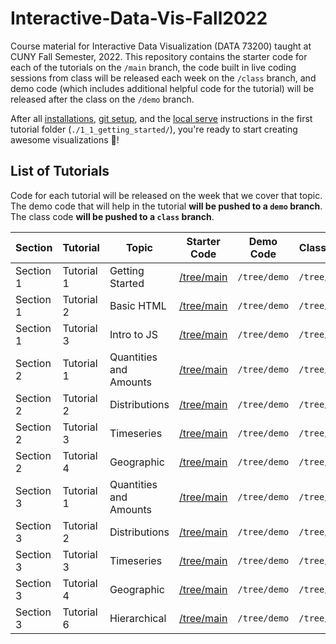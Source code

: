 # Interactive-Data-Vis-Fall2022

Course material for Interactive Data Visualization (DATA 73200) taught at CUNY Fall Semester, 2022. This repository contains the starter code for each of the tutorials on the `/main` branch, the code built in live coding sessions from class will be released each week on the `/class` branch, and demo code (which includes additional helpful code for the tutorial) will be released after the class on the `/demo` branch.

After all [installations](./1_1_getting_started/1_INSTALL.md), [git setup](./1_1_getting_started/2_GIT_SETUP.md), and the [local serve](./1_1_getting_started/3_BASIC_SERVER.md) instructions in the first tutorial folder (`./1_1_getting_started/`), you're ready to start creating awesome visualizations 🎉!

## List of Tutorials

Code for each tutorial will be released on the week that we cover that topic. The demo code that will help in the tutorial **will be pushed to a `demo` branch**. The class code **will be pushed to a `class` branch**.


| Section | Tutorial | Topic | Starter Code | Demo Code | Class Code | Tutorial |
| ------ | ------ | ----- | ------ | ----- | ----- | ----- |
| Section 1 | Tutorial 1 | Getting Started | [/tree/main](https://github.com/InteractiveDataVis/Interactive-Data-Vis-Fall2022/tree/main/1_1_getting_started) | `/tree/demo` | `/tree/class` | [Tutorial 1.1](https://lisjak.github.io/Interactive-Data-Vis-Fall2022/1_1_getting_started) |
| Section 1 | Tutorial 2 | Basic HTML | [/tree/main](https://github.com/InteractiveDataVis/Interactive-Data-Vis-Fall2022/tree/main/1_2_basic_html) | `/tree/demo` | `/tree/class` | [Tutorial 1.2](https://lisjak.github.io/Interactive-Data-Vis-Fall2022/1_2_basic_html) |
| Section 1 | Tutorial 3 | Intro to JS | [/tree/main](https://github.com/InteractiveDataVis/Interactive-Data-Vis-Fall2022/tree/main/1_3_intro_to_js) | `/tree/demo` | `/tree/class` | [Tutorial 1.3](https://lisjak.github.io/Interactive-Data-Vis-Fall2022/1_3_intro_to_js) |
| Section 2 | Tutorial 1 | Quantities and Amounts | [/tree/main](https://github.com/InteractiveDataVis/Interactive-Data-Vis-Fall2022/tree/main/2_1_quantities_and_amounts) | `/tree/demo` | `/tree/class` | [Tutorial 2.1](https://lisjak.github.io/Interactive-Data-Vis-Fall2022/2_1_quantities_and_amounts) |
| Section 2 | Tutorial 2 | Distributions | [/tree/main](https://github.com/InteractiveDataVis/Interactive-Data-Vis-Fall2022/tree/main/2_2_distributions) | `/tree/demo` | `/tree/class` | [Tutorial 2.2](https://lisjak.github.io/Interactive-Data-Vis-Fall2022/2_2_distributions) |
| Section 2 | Tutorial 3 | Timeseries | [/tree/main](https://github.com/InteractiveDataVis/Interactive-Data-Vis-Fall2022/tree/main/2_3_time_series) | `/tree/demo` | `/tree/class` | [Tutorial 2.3](https://lisjak.github.io/Interactive-Data-Vis-Fall2022/2_3_time_series) |
| Section 2 | Tutorial 4 | Geographic | [/tree/main](https://github.com/InteractiveDataVis/Interactive-Data-Vis-Fall2022/tree/main/2_4_geographic) | `/tree/demo` | `/tree/class`| [Tutorial 2.4](https://lisjak.github.io/Interactive-Data-Vis-Fall2022/2_4_geographic) |
| Section 3 | Tutorial 1 | Quantities and Amounts | [/tree/main](https://github.com/InteractiveDataVis/Interactive-Data-Vis-Fall2022/tree/main/3_1_quantities_and_amounts) | `/tree/demo` | `/tree/class`
| Section 3 | Tutorial 2 | Distributions | [/tree/main](https://github.com/InteractiveDataVis/Interactive-Data-Vis-Fall2022/tree/main/3_2_distributions) | `/tree/demo` | `/tree/class`
| Section 3 | Tutorial 3 | Timeseries | [/tree/main](https://github.com/InteractiveDataVis/Interactive-Data-Vis-Fall2022/tree/main/3_3_time_series) | `/tree/demo` | `/tree/class`
| Section 3 | Tutorial 4 | Geographic | [/tree/main](https://github.com/InteractiveDataVis/Interactive-Data-Vis-Fall2022/tree/main/3_4_geographic) | `/tree/demo` | `/tree/class`
| Section 3 | Tutorial 6 | Hierarchical | [/tree/main](https://github.com/InteractiveDataVis/Interactive-Data-Vis-Fall2022/tree/main/3_5_hierarchical) | `/tree/demo` | `/tree/class`

